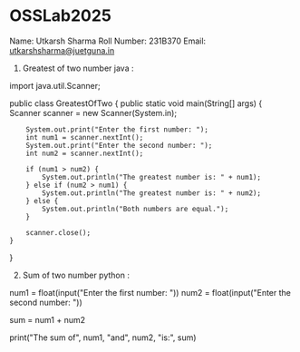 # OSSLab2025

Name: Utkarsh Sharma
Roll Number: 231B370
Email: utkarshsharma@juetguna.in

<Solution code to part F>

1. Greatest of two number java : 

import java.util.Scanner;

public class GreatestOfTwo {
    public static void main(String[] args) {
        Scanner scanner = new Scanner(System.in);

        System.out.print("Enter the first number: ");
        int num1 = scanner.nextInt();
        System.out.print("Enter the second number: ");
        int num2 = scanner.nextInt();

        if (num1 > num2) {
            System.out.println("The greatest number is: " + num1);
        } else if (num2 > num1) {
            System.out.println("The greatest number is: " + num2);
        } else {
            System.out.println("Both numbers are equal.");
        }

        scanner.close();
    }
}


2. Sum of two number python :

num1 = float(input("Enter the first number: "))
num2 = float(input("Enter the second number: "))

sum = num1 + num2

print("The sum of", num1, "and", num2, "is:", sum)